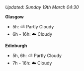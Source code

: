 *Updated: Sunday 19th March 04:30*

**Glasgow**

* 5h: :partly_sunny: Partly Cloudy
* 6h - 16h: :cloud: Cloudy

**Edinburgh**

* 5h, 6h: :partly_sunny: Partly Cloudy
* 7h - 16h: :cloud: Cloudy

